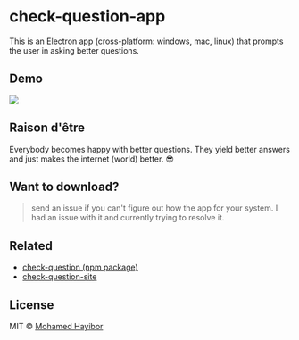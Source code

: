 # check-question-app

This is an Electron app (cross-platform: windows, mac, linux) that prompts the user in asking better questions.

## Demo

![](http://g.recordit.co/8JwP0Ts9zN.gif)

## Raison d'être

Everybody becomes happy with better questions. They yield better answers and just makes the internet (world) better. :sunglasses:

## Want to download?
> send an issue if you can't figure out how the app for your system. I had an issue with it and currently trying to resolve it.

## Related
- [check-question (npm package)](https://github.com/mohamedhayibor/check-question)
- [check-question-site](mohamedhayibor.github.io/check-question-site)

## License
MIT © [Mohamed Hayibor](https://github.com/mohamedhayibor)
